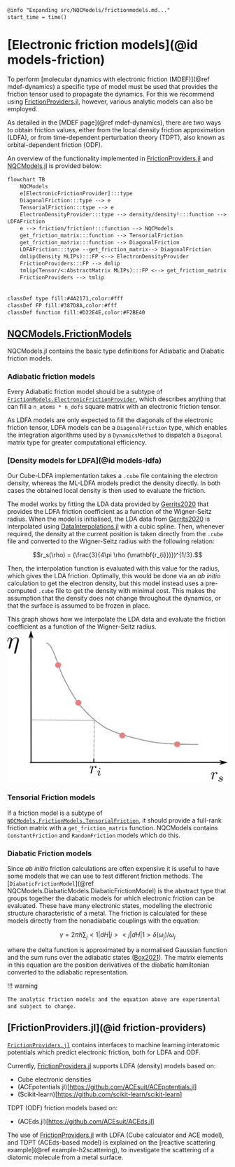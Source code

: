 ```@setup logging
@info "Expanding src/NQCModels/frictionmodels.md..."
start_time = time()
```
# [Electronic friction models](@id models-friction)
To perform [molecular dynamics with electronic friction (MDEF)](@ref mdef-dynamics)
a specific type of model must be used
that provides the friction tensor used to propagate the dynamics. 
For this we recommend using [FrictionProviders.jl](https://github.com/NQCD/FrictionProviders.jl), however, various analytic models can also be employed.

As detailed in the [MDEF page](@ref mdef-dynamics), there are two ways to obtain friction
values, either from the local density friction approximation (LDFA), or from time-dependent
perturbation theory (TDPT), also known as orbital-dependent friction (ODF).

An overview of the functionality implemented in [FrictionProviders.jl](https://github.com/NQCD/FrictionProviders.jl) and [NQCModels.jl](@ref) is provided below:

```mermaid
flowchart TB
    NQCModels
    e[ElectronicFrictionProvider]:::type
    DiagonalFriction:::type --> e
    TensorialFriction:::type --> e
    ElectronDensityProvider:::type --> density/density!:::function --> LDFAFriction
    e --> friction/friction!:::function --> NQCModels
    get_friction_matrix:::function --> TensorialFriction
    get_friction_matrix:::function --> DiagonalFriction
    LDFAFriction:::type --get_friction_matrix--> DiagonalFriction
    dmlip(Density MLIPs):::FP <--> ElectronDensityProvider
    FrictionProviders:::FP --> dmlip
    tmlip(Tensor/<:AbstractMatrix MLIPs):::FP <--> get_friction_matrix
    FrictionProviders --> tmlip


classDef type fill:#4A2171,color:#fff
classDef FP fill:#387D8A,color:#fff
classDef function fill:#D22E4E,color:#F2BE40
```

## [NQCModels.FrictionModels](@ref)

NQCModels.jl contains the basic type definitions for Adiabatic and Diabatic friction models. 

### Adiabatic friction models

Every Adiabatic friction model should be a subtype of [`FrictionModels.ElectronicFrictionProvider`](@ref), which describes anything that can fill a `n_atoms * n_dofs` square matrix with an electronic friction tensor. 

As LDFA models are only expected to fill the diagonals of the electronic friction tensor, LDFA models can be a `DiagonalFriction` type, which enables the integration algorithms used by a `DynamicsMethod` to dispatch
a `Diagonal` matrix type for greater computational efficiency. 


### [Density models for LDFA](@id models-ldfa)

Our Cube-LDFA implementation takes a `.cube` file containing the electron density, whereas the ML-LDFA models predict the density directly.
In both cases the obtained local density is then used to evaluate the friction.

The model works by fitting the LDA data provided by [Gerrits2020](@cite) that provides
the LDFA friction coefficient as a function of the Wigner-Seitz radius.
When the model is initialised, the LDA data from [Gerrits2020](@cite) is interpolated
using [DataInterpolations.jl](https://github.com/PumasAI/DataInterpolations.jl)
with a cubic spline.
Then, whenever required, the density at the current position is taken directly from the
`.cube` file and converted to the Wigner-Seitz radius with the following relation:
```math
r_s(\rho) = (\frac{3}{4\pi \rho (\mathbf{r_{i}})})^{1/3}.
```
Then, the interpolation function is evaluated with this value for the radius, which gives
the LDA friction.
Optimally, this would be done via an *ab initio* calculation to get the electron density,
but this model instead uses a pre-computed `.cube` file to get the density with minimal cost.
This makes the assumption that the density does not change throughout the dynamics, or that
the surface is assumed to be frozen in place.

This graph shows how we interpolate the LDA data and evaluate the friction coefficient
as a function of the Wigner-Seitz radius.
![ldfa graph](../assets/figures/ldfa_graph.png)

### Tensorial Friction models

If a friction model is a subtype of [`NQCModels.FrictionModels.TensorialFriction`](@ref), it should provide a full-rank friction matrix with a `get_friction_matrix` function. 
NQCModels contains `ConstantFriction` and `RandomFriction` models which do this. 

### Diabatic Friction models

Since *ab initio* friction calculations are often expensive it is useful to
have some models that we can use to test different friction methods.
The [`DiabaticFrictionModel`](@ref NQCModels.DiabaticModels.DiabaticFrictionModel)
is the abstract type that groups together the diabatic models for which electronic friction can be evaluated.
These have many electronic states, modelling the electronic structure characteristic of a metal. 
The friction is calculated for these models directly from the nonadiabatic couplings
with the equation:
```math
γ = 2\pi\hbar \sum_j <1|dH|j><j|dH|1> \delta(\omega_j) / \omega_j
```
where the delta function is approximated by a normalised Gaussian function and the sum
runs over the adiabatic states ([Box2021](@cite)).
The matrix elements in this equation are the position derivatives of the diabatic hamiltonian
converted to the adiabatic representation.

!!! warning

    The analytic friction models and the equation above are experimental and subject to change.

## [FrictionProviders.jl](@id friction-providers)

[`FrictionProviders.jl`](https://github.com/NQCD/FrictionProviders.jl) contains interfaces to machine learning interatomic potentials which predict electronic friction, both for LDFA and ODF. 

Currently, [FrictionProviders.jl](https://github.com/NQCD/FrictionProviders.jl) supports
LDFA (density) models based on:
- Cube electronic densities
- (ACEpotentials.jl)[https://github.com/ACEsuit/ACEpotentials.jl]
- (Scikit-learn)[https://github.com/scikit-learn/scikit-learn]

TDPT (ODF) friction models based on:
- (ACEds.jl)[https://github.com/ACEsuit/ACEds.jl]

The use of [FrictionProviders.jl](https://github.com/NQCD/FrictionProviders.jl) with LDFA (Cube calculator and ACE model), and TDPT (ACEds-based model) is explained on the [reactive scattering example](@ref example-h2scattering), to investigate the scattering of a diatomic molecule from a metal surface.
